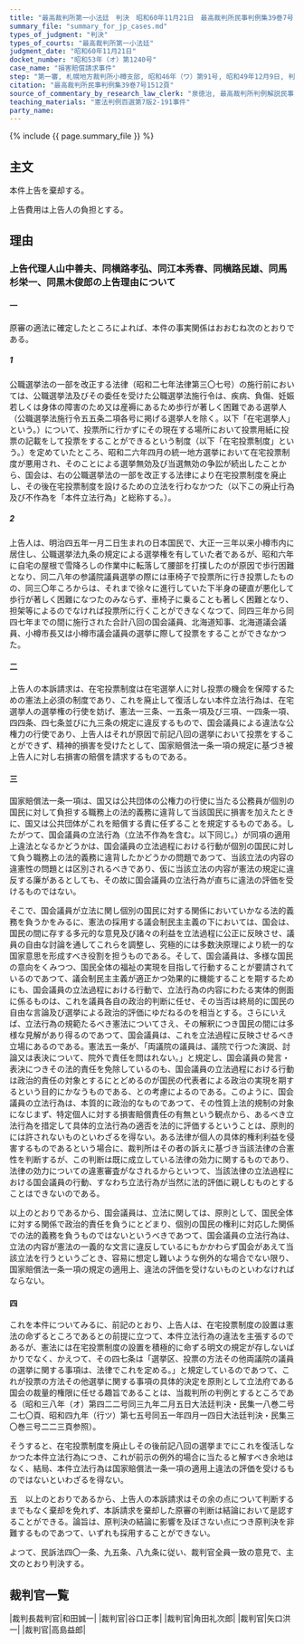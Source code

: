 ```yaml
---
title: "最高裁判所第一小法廷　判決　昭和60年11月21日　最高裁判所民事判例集39巻7号1512頁"
summary_file: "summary_for_jp_cases.md"
types_of_judgment: "判決"
types_of_courts: "最高裁判所第一小法廷"
judgment_date: "昭和60年11月21日"
docket_number: "昭和53年（オ）第1240号"
case_name: "損害賠償請求事件"
step: "第一審, 札幌地方裁判所小樽支部, 昭和46年（ワ）第91号, 昭和49年12月9日, 判決|控訴審, 札幌高等裁判所, 昭和49年（ネ）第299号, 昭和53年5月24日, 判決"
citation: "最高裁判所民事判例集39巻7号1512頁"
source_of_commentary_by_research_law_clerk: "泉徳治, 最高裁判所判例解説民事篇昭和60年度366頁"
teaching_materials: "憲法判例百選第7版2-191事件"
party_name:
---
```




{% include {{ page.summary_file }}  %}








## 主文



本件上告を棄却する。

上告費用は上告人の負担とする。





## 理由



### 上告代理人山中善夫、同横路孝弘、同江本秀春、同横路民雄、同馬杉栄一、同黒木俊郎の上告理由について

#### 一

原審の適法に確定したところによれば、本件の事実関係はおおむね次のとおりである。

##### 1

公職選挙法の一部を改正する法律（昭和二七年法律第三〇七号）の施行前においては、公職選挙法及びその委任を受けた公職選挙法施行令は、疾病、負傷、妊娠若しくは身体の障害のため又は産褥にあるため歩行が著しく困難である選挙人（公職選挙法施行令五五条二項各号に掲げる選挙人を除く。以下「在宅選挙人」という。）について、投票所に行かずにその現在する場所において投票用紙に投票の記載をして投票をすることができるという制度（以下「在宅投票制度」という。）を定めていたところ、昭和二六年四月の統一地方選挙において在宅投票制度が悪用され、そのことによる選挙無効及び当選無効の争訟が続出したことから、国会は、右の公職選挙法の一部を改正する法律により在宅投票制度を廃止し、その後在宅投票制度を設けるための立法を行わなかつた（以下この廃止行為及び不作為を「本件立法行為」と総称する。）。

##### 2

上告人は、明治四五年一月二日生まれの日本国民で、大正一三年以来小樽市内に居住し、公職選挙法九条の規定による選挙権を有していた者であるが、昭和六年に自宅の屋根で雪降ろしの作業中に転落して腰部を打撲したのが原因で歩行困難となり、同二八年の参議院議員選挙の際には車椅子で投票所に行き投票したものの、同三〇年ころからは、それまで徐々に進行していた下半身の硬直が悪化して歩行が著しく困難になつたのみならず、車椅子に乗ることも著しく困難となり、担架等によるのでなければ投票所に行くことができなくなつて、同四三年から同四七年までの間に施行された合計八回の国会議員、北海道知事、北海道議会議員、小樽市長又は小樽市議会議員の選挙に際して投票をすることができなかつた。

#### 二

上告人の本訴請求は、在宅投票制度は在宅選挙人に対し投票の機会を保障するための憲法上必須の制度であり、これを廃止して復活しない本件立法行為は、在宅選挙人の選挙権の行使を妨げ、憲法一三条、一五条一項及び三項、一四条一項、四四条、四七条並びに九三条の規定に違反するもので、国会議員による違法な公権力の行使であり、上告人はそれが原因で前記八回の選挙において投票をすることができず、精神的損害を受けたとして、国家賠償法一条一項の規定に基づき被上告人に対し右損害の賠償を請求するものである。

#### 三

国家賠償法一条一項は、国又は公共団体の公権力の行使に当たる公務員が個別の国民に対して負担する職務上の法的義務に違背して当該国民に損害を加えたときに、国又は公共団体がこれを賠償する責に任ずることを規定するものである。したがつて、国会議員の立法行為（立法不作為を含む。以下同じ。）が同項の適用上違法となるかどうかは、国会議員の立法過程における行動が個別の国民に対して負う職務上の法的義務に違背したかどうかの問題であつて、当該立法の内容の違憲性の問題とは区別されるべきであり、仮に当該立法の内容が憲法の規定に違反する廉があるとしても、その故に国会議員の立法行為が直ちに違法の評価を受けるものではない。

そこで、国会議員が立法に関し個別の国民に対する関係においていかなる法的義務を負うかをみるに、憲法の採用する議会制民主主義の下においては、国会は、国民の間に存する多元的な意見及び諸々の利益を立法過程に公正に反映させ、議員の自由な討論を通してこれらを調整し、究極的には多数決原理により統一的な国家意思を形成すべき役割を担うものである。そして、国会議員は、多様な国民の意向をくみつつ、国民全体の福祉の実現を目指して行動することが要請されているのであつて、議会制民主主義が適正かつ効果的に機能することを期するためにも、国会議員の立法過程における行動で、立法行為の内容にわたる実体的側面に係るものは、これを議員各自の政治的判断に任せ、その当否は終局的に国民の自由な言論及び選挙による政治的評価にゆだねるのを相当とする。さらにいえば、立法行為の規範たるべき憲法についてさえ、その解釈につき国民の間には多様な見解があり得るのであつて、国会議員は、これを立法過程に反映させるべき立場にあるのである。憲法五一条が、「両議院の議員は、議院で行つた演説、討論又は表決について、院外で責任を問はれない。」と規定し、国会議員の発言・表決につきその法的責任を免除しているのも、国会議員の立法過程における行動は政治的責任の対象とするにとどめるのが国民の代表者による政治の実現を期するという目的にかなうものである、との考慮によるのである。このように、国会議員の立法行為は、本質的に政治的なものであつて、その性質上法的規制の対象になじまず、特定個人に対する損害賠償責任の有無という観点から、あるべき立法行為を措定して具体的立法行為の適否を法的に評価するということは、原則的には許されないものといわざるを得ない。ある法律が個人の具体的権利利益を侵害するものであるという場合に、裁判所はその者の訴えに基づき当該法律の合憲性を判断するが、この判断は既に成立している法律の効力に関するものであり、法律の効力についての違憲審査がなされるからといつて、当該法律の立法過程における国会議員の行動、すなわち立法行為が当然に法的評価に親しむものとすることはできないのである。

以上のとおりであるから、国会議員は、立法に関しては、原則として、国民全体に対する関係で政治的責任を負うにとどまり、個別の国民の権利に対応した関係での法的義務を負うものではないというべきであつて、国会議員の立法行為は、立法の内容が憲法の一義的な文言に違反しているにもかかわらず国会があえて当該立法を行うというごとき、容易に想定し難いような例外的な場合でない限り、国家賠償法一条一項の規定の適用上、違法の評価を受けないものといわなければならない。

#### 四

これを本件についてみるに、前記のとおり、上告人は、在宅投票制度の設置は憲法の命ずるところであるとの前提に立つて、本件立法行為の違法を主張するのであるが、憲法には在宅投票制度の設置を積極的に命ずる明文の規定が存しないばかりでなく、かえつて、その四七条は「選挙区、投票の方法その他両議院の議員の選挙に関する事項は、法律でこれを定める。」と規定しているのであつて、これが投票の方法その他選挙に関する事項の具体的決定を原則として立法府である国会の裁量的権限に任せる趣旨であることは、当裁判所の判例とするところである（昭和三八年（オ）第四二二号同三九年二月五日大法廷判決・民集一八巻二号二七〇頁、昭和四九年（行ツ）第七五号同五一年四月一四日大法廷判決・民集三〇巻三号二二三頁参照）。

そうすると、在宅投票制度を廃止しその後前記八回の選挙までにこれを復活しなかつた本件立法行為につき、これが前示の例外的場合に当たると解すべき余地はなく、結局、本件立法行為は国家賠償法一条一項の適用上違法の評価を受けるものではないといわざるを得ない。

五　以上のとおりであるから、上告人の本訴請求はその余の点について判断するまでもなく棄却を免れず、本訴請求を棄却した原審の判断は結論において是認することができる。論旨は、原判決の結論に影響を及ぼさない点につき原判決を非難するものであつて、いずれも採用することができない。

よつて、民訴法四〇一条、九五条、八九条に従い、裁判官全員一致の意見で、主文のとおり判決する。

## 裁判官一覧

|裁判長裁判官|和田誠一|
|裁判官|谷口正孝|
|裁判官|角田礼次郎|
|裁判官|矢口洪一|
|裁判官|高島益郎|

